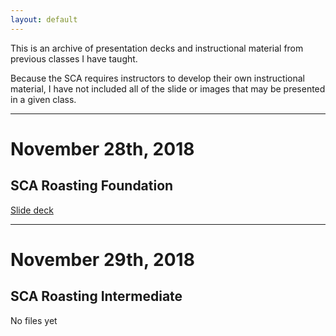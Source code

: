 ```yaml
---
layout: default
---
```

This is an archive of presentation decks and instructional material from previous classes I have taught. 

Because the SCA requires instructors to develop their own instructional material, I have not included all of the slide or images that may be presented in a given class.

----

# November 28th, 2018

## SCA Roasting Foundation

[Slide deck](/nov28-2018.html)

----

# November 29th, 2018

## SCA Roasting Intermediate 

No files yet
